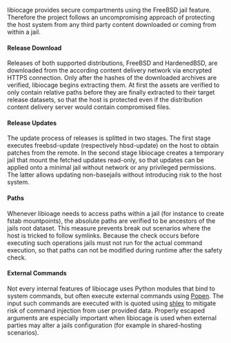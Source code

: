 libiocage provides secure compartments using the FreeBSD jail feature.
Therefore the project follows an uncompromising approach of protecting the host system from any third party content downloaded or coming from within a jail.

#### Release Download

Releases of both supported distributions, FreeBSD and HardenedBSD, are downloaded from the according content delivery network via encrypted HTTPS connection.
Only after the hashes of the downloaded archives are verified, libiocage begins extracting them.
At first the assets are verified to only contain relative paths before they are finally extracted to their target release datasets, so that the host is protected even if the distribution content delivery server would contain compromised files.

#### Release Updates

The update process of releases is splitted in two stages. The first stage executes freebsd-update (respectively hbsd-update) on the host to obtain patches from the remote.
In the second stage libiocage creates a temporary jail that mount the fetched updates read-only, so that updates can be applied onto a minimal jail without network or any privileged permissions.
The latter allows updating non-basejails without introducing risk to the host system.

#### Paths

Whenever libioage needs to access paths within a jail (for instance to create fstab mountpoints), the absolute paths are verified to be ancestors of the jails root dataset.
This measure prevents break out scenarios where the host is tricked to follow symlinks.
Because the check occurs before executing such operations jails must not run for the actual command execution, so that paths can not be modified during runtime after the safety check.

#### External Commands

Not every internal features of libiocage uses Python modules that bind to system commands, but often execute external commands using [Popen](https://docs.python.org/3/library/subprocess.html#popen-constructor).
The input such commands are executed with is quoted using [shlex](https://docs.python.org/3/library/shlex.html) to mitigate risk of command injection from user provided data.
Properly escaped arguments are especially important when libiocage is used when external parties may alter a jails configuration (for example in shared-hosting scenarios).